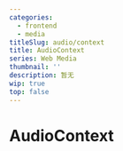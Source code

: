 ```yaml
---
categories:
  - frontend
  - media
titleSlug: audio/context
title: AudioContext
series: Web Media
thumbnail: ''
description: 暂无
wip: true
top: false
---
```

# AudioContext



